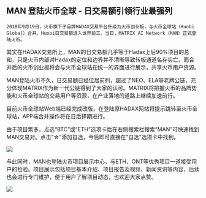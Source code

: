 ## MAN 登陆火币全球 - 日交易额引领行业最强列

    2018年9月19日，火币旗下子品牌HADAX交易平台升级为火币创业板，与火币全球站（Huobi Global）合并，Huobi日交易额进入世界前三。当日，MATRIX AI Network（MAN）正式登陆火币。


其实在HADAX交易所上，MAN的日交易额几乎等于Hadax上后90%项目的总和，只是火币内部对Hadax的定位和边界并不清晰导致转板通道名存实亡，而合并后的火币创业板将会与火币全球站在统一的界面进行展示，共享火币用户资源。

MAN登陆火币不久，日交易额已经位居前列，超过了NEO、ELA等老牌公链，充分体现MATRIX作为新一代公链得到了大家的认可。MATRIX将把握火币的品牌势能和火币全球站的交易用户等资源，在产业落地的道路上继续加速前行。

目前火币全球站Web端已经完成改版，在登陆原HADAX网站将提示跳转至火币全球站，APP端合并操作将在日后择期进行。

由于项目繁多，点选“BTC”或“ETH”选项卡后在右侧搜索栏搜索“MAN”可快速找到MAN交易对。点击“☆”添加自选，今后即可直接在“自选”选项卡中找到。


![](https://i.imgur.com/7uhMG3I.jpg)


与此同时，MAN也登陆火币项目展示中心，与ETH、ONT等优秀项目一道接受用户的检验。项目展示包括项目基本介绍、项目报告及视频、新闻资讯等内容，后续也会进行专门维护，便于用户了解项目动态，也欢迎大家点赞。

![](https://i.imgur.com/xBHlwqw.jpg)
